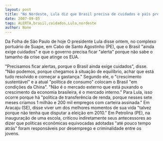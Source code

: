 ```yaml
---
layout: post
title: "No Nordeste, Lula diz que Brasil precisa de cuidados e país precisa ficar alerta"
date: 2007-09-05
tags: ALERTA,brasil,cuidados,Lula,nordeste
author: None
---
```


Da Folha de S&atilde;o Paulo de hoje
O presidente Lula disse ontem, no complexo portu&aacute;rio de Suape, em Cabo de Santo Agostinho (PE), que o Brasil &quot;ainda exige cuidados&quot; e que o governo precisa ficar &quot;alerta&quot; porque n&atilde;o sabe o tamanho da crise que atinge os EUA.

&quot;Precisamos ficar alertas, porque o Brasil ainda exige cuidados&quot;, disse. &quot;N&atilde;o podemos, porque chegamos &agrave; situa&ccedil;&atilde;o de equil&iacute;brio, achar que est&aacute; tudo resolvido e come&ccedil;ar a gastan&ccedil;a.&quot; Segundo ele, o &quot;crescimento sustent&aacute;vel&quot; e a atual &quot;pol&iacute;tica de consumo&quot; colocam o Brasil &quot;em condi&ccedil;&otilde;es da China&quot;.
&quot;N&atilde;o &eacute; o mercado externo que est&aacute; puxando o crescimento da economia brasileira, &eacute; o mercado interno.&quot; Para Lula, isso ocorre porque h&aacute; &quot;pol&iacute;tica de transfer&ecirc;ncia de renda, porque nesses sete meses criamos 1 milh&atilde;o e 200 mil empregos com carteira assinada.&quot; Em Aracaju (SE), disse viver um dos melhores momentos de sua vida &quot;talvez porque n&atilde;o tenha que disputar a elei&ccedil;&atilde;o em 2010.&quot;
Em Petrolina (PE), na inaugura&ccedil;&atilde;o de uma escola, criticou indiretamente seus antecessores ao dizer que pol&iacute;ticas econ&ocirc;micas equivocadas adotadas &quot;at&eacute; pouco tempo atr&aacute;s&quot; foram respons&aacute;veis por desemprego e criminalidade entre os jovens.&nbsp; 